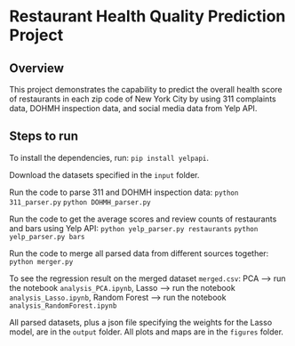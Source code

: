 # Restaurant Health Quality Prediction Project

## Overview
This project demonstrates the capability to predict the overall health score 
of restaurants in each zip code of New York City by using 311 complaints data, 
DOHMH inspection data, and social media data from Yelp API. 

## Steps to run

To install the dependencies, run:
`pip install yelpapi`.

Download the datasets specified in the `input` folder.

Run the code to parse 311 and DOHMH inspection data:
`python 311_parser.py`
`python DOHMH_parser.py`

Run the code to get the average scores and review counts of restaurants and bars 
using Yelp API:
`python yelp_parser.py restaurants`
`python yelp_parser.py bars`

Run the code to merge all parsed data from different sources together:
`python merger.py`

To see the regression result on the merged dataset `merged.csv`:
    PCA --> run the notebook `analysis_PCA.ipynb`,
    Lasso --> run the notebook `analysis_Lasso.ipynb`,
    Random Forest --> run the notebook `analysis_RandomForest.ipynb`

All parsed datasets, plus a json file specifying the weights for the Lasso model, 
are in the `output` folder.
All plots and maps are in the `figures` folder.
